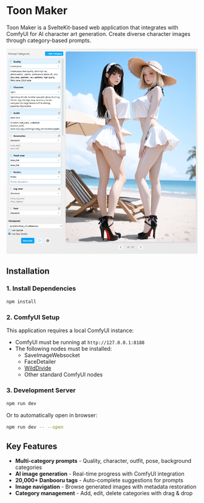 # Toon Maker

Toon Maker is a SvelteKit-based web application that integrates with ComfyUI for AI character art generation. Create diverse character images through category-based prompts.

![Toon Maker Screenshot](docs/images/app-screenshot.png)

## Installation

### 1. Install Dependencies

```bash
npm install
```

### 2. ComfyUI Setup

This application requires a local ComfyUI instance:

- ComfyUI must be running at `http://127.0.0.1:8188`
- The following nodes must be installed:
  - SaveImageWebsocket
  - FaceDetailer
  - [WildDivide](https://github.com/Julian-adv/WildDivide)
  - Other standard ComfyUI nodes

### 3. Development Server

```bash
npm run dev
```

Or to automatically open in browser:

```bash
npm run dev -- --open
```


## Key Features

- **Multi-category prompts** - Quality, character, outfit, pose, background categories
- **AI image generation** - Real-time progress with ComfyUI integration
- **20,000+ Danbooru tags** - Auto-complete suggestions for prompts
- **Image navigation** - Browse generated images with metadata restoration
- **Category management** - Add, edit, delete categories with drag & drop


